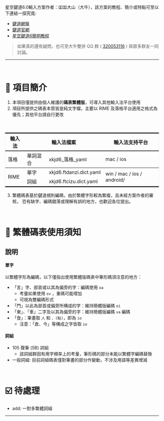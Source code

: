 星空鍵道6.0輸入方案作者：吅吅大山（大牛），該方案的教程、簡介或特點可至以下連結一探究竟:
  - [鍵道網盤][ys168]
  - [鍵道官網](https://xkjd.coding.me/)
  - [星空鍵道6簡明教程][thxnder_help]
 
> 如果真的還有疑問，也可至大牛雙拼 QQ 群 ( [320053116](https://jq.qq.com/?_wv=1027&k=5sTEYIQ) )
> 與眾多群友一同討論。

---
<br>

# :bookmark: 項目簡介
    
1. 本項目僅提供由個人維護的**碼表繁體版**，可導入其他輸入法平台使用
2. 項目所提供之碼表本質皆是純文字檔，主要以 RIME 及落格平台適用之格式為優先；其他平台請自行更改
<table style="border-top:2px  solid;border-bottom:2px solid;border-right:1px hidden;border-left:1px hidden;" cellpadding="10" border='1'>
  <colgroup>
    <col style="border-right:1px hidden">
  </colgroup>
  <tr style='border-bottom:solid 2px;'>
  　<th align="center" valign="center">輸入法</th>
  　<th align="center" valign="center" colspan=2>輸入法檔案</th>
  　<th align="center" valign="center">輸入法支持平台</th>
  <colgroup>
    <col style="border-right:1px hidden">
  </colgroup>
　<tr>
  　<td>落格</td>
    <td>單詞混合</td>
    <td>xkjd6_落格_yaml</td>
    <td>mac / ios</td>
　</tr>
  <colgroup>
    <col style="border-right:1px hidden">
    </colgroup>
<tr style='border-bottom:2px hidden;'>
  　<td rowspan="2">RIME</td>
  　<td>單字</td>
  　<td>xkjd6.ftdanzi.dict.yaml</td>
  　<td rowspan="2">win / mac / ios / android/</td>
　</tr>
　<tr>
  　<td>詞組</td>
  　<td>xkjd6.ftcizu.dict.yaml</td>
　</tr>
</table>

3. 繁體碼表基於鍵道規則編碼，由於繁體字形較為繁複，且未經方案作者的審核，
恐有缺字、編碼錯落或理解有誤的地方，也歡迎各位提出。

<!-- 簡體版可至以下專案下載: -->
<!--   - 多多輸入法: [吅吅大山的網盤][ys168] -->
<!--   - 小小輸入法平台: [小小鍵道][thxnder] -->
<!--   - RIME 鍵道: [同文版和 Windows 平台][Rime_JD] -->

<br>

# :memo: 繁體碼表使用須知

## 說明

#### 單字

以繁體字形為編碼，以下僅指出使用繁體版碼表中筆形碼須注意的地方：  
 
  - 「言」字、部首或以其為偏旁的字：編碼使用 `oa`
    - 考量如果使用 `ov` ，重碼可能增加
    - 可視為雙編碼形式
  - 「門」以此為部首或偏旁所構成的字：維持簡體版編碼 `oi`
  - 「東」、「車」二字及以其為偏旁的字：維持簡體版編碼 `va` 編碼
  - 「食」：筆畫取 `人` 和 `、(點)`，即為 `io`
    - 注意：「倉、今」等構成之字皆取 `io`

#### 詞組

  - 105 聲筆 (SB) 詞組
    - 該詞組群因有用字頻率上的考量，筆形碼的部分未能以繁體字編碼替換
  - 一般詞組: 目前詞組碼表僅對筆畫的部分作變動，不涉及用語等差異增減

<br>

# :ballot_box_with_check:  待處理

- add: 一對多繁體詞組

---
<!-- # 版權聲明 -->
<!--  -->
<!-- 「星空键道6.0」作者：[**吅吅大山（大牛）**](https://xkjd.coding.me/)   -->
<!-- 「RIME键道」维护者：[**倾书（Qshu）**][Rime_JD]   -->
<!-- 「小小键道」维护者：[**thXnder**](https://gitee.com/thxnder/xxjd) -->



[ys168]: http://daniushuangpin.ys168.com/
[Rime_JD]: https://gitee.com/nmlixa/Rime_JD
[thxnder]: https://gitee.com/thxnder/xxjd
[official_help]: https://xkjd.coding.me/doc/
[thxnder_help]: https://gitee.com/thxnder/xxjd/wikis/pages?title=Home
